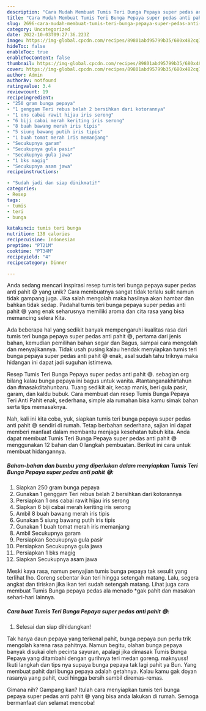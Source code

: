 ```yaml
---
description: "Cara Mudah Membuat Tumis Teri Bunga Pepaya super pedas anti pahit 😅 yang Mantap"
title: "Cara Mudah Membuat Tumis Teri Bunga Pepaya super pedas anti pahit 😅 yang Mantap"
slug: 2696-cara-mudah-membuat-tumis-teri-bunga-pepaya-super-pedas-anti-pahit-yang-mantap
category: Uncategorized
date: 2022-10-03T09:27:36.223Z
image: https://img-global.cpcdn.com/recipes/89801abd95799b35/680x482cq70/tumis-teri-bunga-pepaya-super-pedas-anti-pahit-foto-resep-utama.jpg
hideToc: false
enableToc: true
enableTocContent: false
thumbnail: https://img-global.cpcdn.com/recipes/89801abd95799b35/680x482cq70/tumis-teri-bunga-pepaya-super-pedas-anti-pahit-foto-resep-utama.jpg
cover: https://img-global.cpcdn.com/recipes/89801abd95799b35/680x482cq70/tumis-teri-bunga-pepaya-super-pedas-anti-pahit-foto-resep-utama.jpg
author: Admin
authorAv: notfound
ratingvalue: 3.4
reviewcount: 19
recipeingredient:
- "250 gram bunga pepaya"
- "1 genggam Teri rebus belah 2 bersihkan dari kotorannya"
- "1 ons cabai rawit hijau iris serong"
- "6 biji cabai merah keriting iris serong"
- "8 buah bawang merah iris tipis"
- "5 siung bawang putih iris tipis"
- "1 buah tomat merah iris memanjang"
- "Secukupnya garam"
- "Secukupnya gula pasir"
- "Secukupnya gula jawa"
- "1 bks magig"
- "Secukupnya asam jawa"
recipeinstructions:

- "Sudah jadi dan siap dinikmati!"
categories:
- Resep
tags:
- tumis
- teri
- bunga

katakunci: tumis teri bunga 
nutrition: 138 calories
recipecuisine: Indonesian
preptime: "PT21M"
cooktime: "PT34M"
recipeyield: "4"
recipecategory: Dinner

---
```





Anda sedang mencari inspirasi resep tumis teri bunga pepaya super pedas anti pahit 😅 yang unik? Cara membuatnya sangat tidak terlalu sulit namun tidak gampang juga. Jika salah mengolah maka hasilnya akan hambar dan bahkan tidak sedap. Padahal tumis teri bunga pepaya super pedas anti pahit 😅 yang enak seharusnya memiliki aroma dan cita rasa yang bisa memancing selera Kita.





Ada beberapa hal yang sedikit banyak mempengaruhi kualitas rasa dari tumis teri bunga pepaya super pedas anti pahit 😅, pertama dari jenis bahan, kemudian pemilihan bahan segar dan Bagus, sampai cara mengolah dan menyajikannya. Tidak usah pusing kalau hendak menyiapkan tumis teri bunga pepaya super pedas anti pahit 😅 enak,      asal sudah tahu triknya maka hidangan ini dapat jadi suguhan istimewa.














Resep Tumis Teri Bunga Pepaya super pedas anti pahit 😅. sebagian org bilang kalau bunga pepaya ini bagus untuk wanita. #tantanganakhirtahun dan #masakditahunbaru. Tuang sedikit air, kecap manis, beri gula pasir, garam, dan kaldu bubuk. Cara membuat dan resep Tumis Bunga Pepaya Teri Anti Pahit enak, sederhana, simple ala rumahan bisa kamu simak bahan serta tips memasaknya.






Nah, kali ini kita coba, yuk, siapkan tumis teri bunga pepaya super pedas anti pahit 😅 sendiri di rumah. Tetap berbahan sederhana, sajian ini dapat memberi manfaat dalam membantu menjaga kesehatan tubuh kita. Anda dapat membuat Tumis Teri Bunga Pepaya super pedas anti pahit 😅 menggunakan 12 bahan dan 0 langkah pembuatan. Berikut ini cara untuk membuat hidangannya.

<!--inarticleads1-->

##### Bahan-bahan dan bumbu yang diperlukan dalam menyiapkan Tumis Teri Bunga Pepaya super pedas anti pahit 😅:

1. Siapkan 250 gram bunga pepaya
1. Gunakan 1 genggam Teri rebus belah 2 bersihkan dari kotorannya
1. Persiapkan 1 ons cabai rawit hijau iris serong
1. Siapkan 6 biji cabai merah keriting iris serong
1. Ambil 8 buah bawang merah iris tipis
1. Gunakan 5 siung bawang putih iris tipis
1. Gunakan 1 buah tomat merah iris memanjang
1. Ambil Secukupnya garam
1. Persiapkan Secukupnya gula pasir
1. Persiapkan Secukupnya gula jawa
1. Persiapkan 1 bks magig
1. Siapkan Secukupnya asam jawa


Meski kaya rasa, namun penyajian tumis bunga pepaya tak sesulit yang terlihat lho. Goreng sebentar ikan teri hingga setengah matang. Lalu, segera angkat dan tiriskan jika ikan teri sudah setengah matang. Lihat juga cara membuat Tumis Bunga pepaya pedas ala menado *gak pahit dan masakan sehari-hari lainnya. 

<!--inarticleads2-->

##### Cara buat Tumis Teri Bunga Pepaya super pedas anti pahit 😅:


1. Selesai dan siap dihidangkan!

Tak hanya daun pepaya yang terkenal pahit, bunga pepaya pun perlu trik mengolah karena rasa pahitnya. Namun begitu, olahan bunga pepaya banyak disukai oleh pecinta sayuran, apalagi jika dimasak Tumis Bunga Pepaya yang ditambahi dengan gurihnya teri medan goreng. maknyuss! Ikuti langkah dan tips nya supaya bunga pepaya tak lagi pahit ya Bun. Yang membuat pahit dari bunga pepaya adalah getahnya. Kalau kamu gak doyan rasanya yang pahit, cuci hingga bersih sambil diremas-remas. 

Gimana nih? Gampang kan? Itulah cara menyiapkan tumis teri bunga pepaya super pedas anti pahit 😅 yang bisa anda lakukan di rumah. Semoga bermanfaat dan selamat mencoba!
